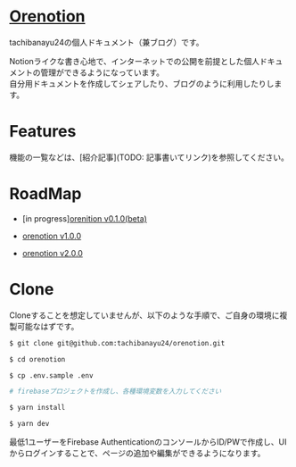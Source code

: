 # [Orenotion](https://doc.tachibanayu24.com)

tachibanayu24の個人ドキュメント（兼ブログ）です。

Notionライクな書き心地で、インターネットでの公開を前提とした個人ドキュメントの管理ができるようになっています。  
自分用ドキュメントを作成してシェアしたり、ブログのように利用したりします。

# Features

機能の一覧などは、[紹介記事](TODO: 記事書いてリンク)を参照してください。

# RoadMap

* [in progress][orenition v0.1.0(beta)](https://github.com/users/tachibanayu24/projects/1)

* [orenotion v1.0.0](https://github.com/users/tachibanayu24/projects/2)

* [orenotion v2.0.0](https://github.com/users/tachibanayu24/projects/3)


# Clone

Cloneすることを想定していませんが、以下のような手順で、ご自身の環境に複製可能なはずです。

```sh
$ git clone git@github.com:tachibanayu24/orenotion.git

$ cd orenotion

$ cp .env.sample .env

# firebaseプロジェクトを作成し、各種環境変数を入力してください

$ yarn install

$ yarn dev
```

最低1ユーザーをFirebase AuthenticationのコンソールからID/PWで作成し、UIからログインすることで、ページの追加や編集ができるようになります。
